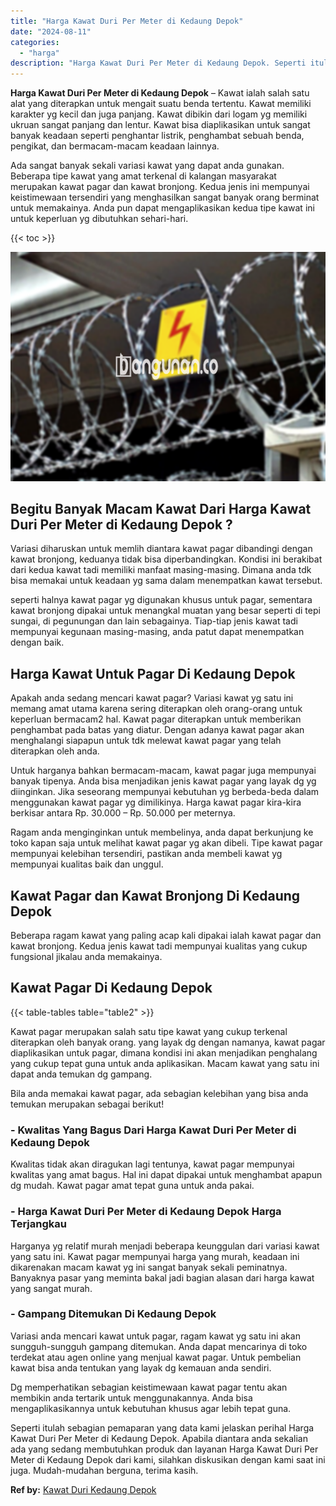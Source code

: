 ```yaml
---
title: "Harga Kawat Duri Per Meter di Kedaung Depok"
date: "2024-08-11"
categories: 
  - "harga"
description: "Harga Kawat Duri Per Meter di Kedaung Depok. Seperti itulah sebagian pemaparan yang data kami jelaskan perihal Harga Kawat Duri Per Meter di Kedaung Depok. A..."
---
```


**Harga Kawat Duri Per Meter di Kedaung Depok** – Kawat ialah salah satu alat yang diterapkan untuk mengait suatu benda tertentu. Kawat memiliki karakter yg kecil dan juga panjang. Kawat dibikin dari logam yg memiliki ukruan sangat panjang dan lentur. Kawat bisa diaplikasikan untuk sangat banyak keadaan seperti penghantar listrik, penghambat sebuah benda, pengikat, dan bermacam-macam keadaan lainnya.

Ada sangat banyak sekali variasi kawat yang dapat anda gunakan. Beberapa tipe kawat yang amat terkenal di kalangan masyarakat merupakan kawat pagar dan kawat bronjong. Kedua jenis ini mempunyai keistimewaan tersendiri yang menghasilkan sangat banyak orang berminat untuk memakainya. Anda pun dapat mengaplikasikan kedua tipe kawat ini untuk keperluan yg dibutuhkan sehari-hari.

{{< toc >}}

![Harga Kawat Duri Per Meter di Kedaung Depok](/images/jual-kawat-murah13.png)

## Begitu Banyak Macam Kawat Dari Harga Kawat Duri Per Meter di Kedaung Depok ?

Variasi diharuskan untuk memlih diantara kawat pagar dibandingi dengan kawat bronjong, keduanya tidak bisa diperbandingkan. Kondisi ini berakibat dari kedua kawat tadi memiliki manfaat masing-masing. Dimana anda tdk bisa memakai untuk keadaan yg sama dalam menempatkan kawat tersebut.

seperti halnya kawat pagar yg digunakan khusus untuk pagar, sementara kawat bronjong dipakai untuk menangkal muatan yang besar seperti di tepi sungai, di pegunungan dan lain sebagainya. Tiap-tiap jenis kawat tadi mempunyai kegunaan masing-masing, anda patut dapat menempatkan dengan baik.

## Harga Kawat Untuk Pagar Di Kedaung Depok

Apakah anda sedang mencari kawat pagar? Variasi kawat yg satu ini memang amat utama karena sering diterapkan oleh orang-orang untuk keperluan bermacam2 hal. Kawat pagar diterapkan untuk memberikan penghambat pada batas yang diatur. Dengan adanya kawat pagar akan menghalangi siapapun untuk tdk melewat kawat pagar yang telah diterapkan oleh anda.

Untuk harganya bahkan bermacam-macam, kawat pagar juga mempunyai banyak tipenya. Anda bisa menjadikan jenis kawat pagar yang layak dg yg diinginkan. Jika seseorang mempunyai kebutuhan yg berbeda-beda dalam menggunakan kawat pagar yg dimilikinya. Harga kawat pagar kira-kira berkisar antara Rp. 30.000 – Rp. 50.000 per meternya.

Ragam anda menginginkan untuk membelinya, anda dapat berkunjung ke toko kapan saja untuk melihat kawat pagar yg akan dibeli. Tipe kawat pagar mempunyai kelebihan tersendiri, pastikan anda membeli kawat yg mempunyai kualitas baik dan unggul.

## Kawat Pagar dan Kawat Bronjong Di Kedaung Depok

Beberapa ragam kawat yang paling acap kali dipakai ialah kawat pagar dan kawat bronjong. Kedua jenis kawat tadi mempunyai kualitas yang cukup fungsional jikalau anda memakainya.

## Kawat Pagar Di Kedaung Depok

{{< table-tables table="table2" >}}

Kawat pagar merupakan salah satu tipe kawat yang cukup terkenal diterapkan oleh banyak orang. yang layak dg dengan namanya, kawat pagar diaplikasikan untuk pagar, dimana kondisi ini akan menjadikan penghalang yang cukup tepat guna untuk anda aplikasikan. Macam kawat yang satu ini dapat anda temukan dg gampang.

Bila anda memakai kawat pagar, ada sebagian kelebihan yang bisa anda temukan merupakan sebagai berikut!

### \- Kwalitas Yang Bagus Dari Harga Kawat Duri Per Meter di Kedaung Depok

Kwalitas tidak akan diragukan lagi tentunya, kawat pagar mempunyai kwalitas yang amat bagus. Hal ini dapat dipakai untuk menghambat apapun dg mudah. Kawat pagar amat tepat guna untuk anda pakai.

### \- Harga Kawat Duri Per Meter di Kedaung Depok Harga Terjangkau

Harganya yg relatif murah menjadi beberapa keunggulan dari variasi kawat yang satu ini. Kawat pagar mempunyai harga yang murah, keadaan ini dikarenakan macam kawat yg ini sangat banyak sekali peminatnya. Banyaknya pasar yang meminta bakal jadi bagian alasan dari harga kawat yang sangat murah.

### \- Gampang Ditemukan Di Kedaung Depok

Variasi anda mencari kawat untuk pagar, ragam kawat yg satu ini akan sungguh-sungguh gampang ditemukan. Anda dapat mencarinya di toko terdekat atau agen online yang menjual kawat pagar. Untuk pembelian kawat bisa anda tentukan yang layak dg kemauan anda sendiri.

Dg memperhatikan sebagian keistimewaan kawat pagar tentu akan membikin anda tertarik untuk menggunakannya. Anda bisa mengaplikasikannya untuk kebutuhan khusus agar lebih tepat guna.

Seperti itulah sebagian pemaparan yang data kami jelaskan perihal Harga Kawat Duri Per Meter di Kedaung Depok. Apabila diantara anda sekalian ada yang sedang membutuhkan produk dan layanan Harga Kawat Duri Per Meter di Kedaung Depok dari kami, silahkan diskusikan dengan kami saat ini juga. Mudah-mudahan berguna, terima kasih.

**Ref by:** [Kawat Duri Kedaung Depok](https://id.wikipedia.org/wiki/Kawat)
